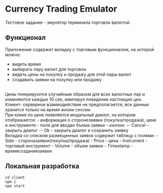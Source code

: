 # Сurrency Trading Emulator

Тестовое задание - эмулятор терминала торговли валютой.

## Функционал

Приложение содержит вкладку с торговым функционалом, на которой можно:
- видеть время
- выбирать пару валют для торговли
- видеть цены на покупку и продажу для этой пары валют 
- создавать заявки на покупку или продажу
<br>
Цены генерируются случайным образом для всех валютных пар и изменяются каждые 10 сек, имитируя поведение настоящих цен. Клиент-
серверное взаимодействие не предполагается, все данные хранятся только на время жизни сессии.
<br>
При клике по цене появляется модальный диалог, на котором отображается:
- информация о сторонезаявки (покупка/продажа), цене и инструменте 
- поле для вводао бъема заявки
- кнопки:
-- Cancel – закрыть диалог
-- Ok – закрыть диалог и сохранить заявку
<br>
Вкладка со списком размещенных заявок содержит таблицу с полями:
- Side - стороназаявки(покупка/продажа) 
- Price - цена
- Instrument - торговый инструмент
- Volume - объем заявки
- Timestamp - времясозданиязаявки

## Локальная разработка

```console
cd client
npm i
npm start
```
